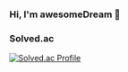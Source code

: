 ### Hi, I'm awesomeDream 👋

### Solved.ac
[![Solved.ac Profile](http://mazassumnida.wtf/api/v2/generate_badge?boj=awesomeRing)](https://solved.ac/awesomeRing)

<!--
**awesomeDream/awesomeDream** is a ✨ _special_ ✨ repository because its `README.md` (this file) appears on your GitHub profile.

Here are some ideas to get you started:

- 🔭 I’m currently working on ...
- 🌱 I’m currently learning ...
- 👯 I’m looking to collaborate on ...
- 🤔 I’m looking for help with ...
- 💬 Ask me about ...
- 📫 How to reach me: ...
- 😄 Pronouns: ...
- ⚡ Fun fact: ...
-->
